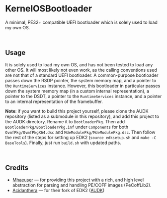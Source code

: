 # KernelOSBootloader

A minimal, PE32+ compatible UEFI bootloader which is solely used to load my own OS.

<br />

## Usage

It is solely used to load my own OS, and has not been tested to load any other OS. It will most likely not even work, as the calling conventions used are not that of a standard UEFI bootloader. A common-purpose bootloader passes down the RSDP pointer, the system memory map, and a pointer to the `RuntimeServices` instance. However, this bootloader in particular passes down the system memory map (in a custom internal representation), a pointer to the DSDT, a pointer to the `RuntimeServices` instance, and a pointer to an internal representation of the framebuffer.

__Note__: if you want to build this project yourself, please clone the AUDK repository (listed as a submodule in this repository), and add this project to the AUDK directory. Rename it to `BootloaderPkg`. Then add `BootloaderPkg/BootloaderPkg.inf` under `Components` for both `OvmfPkg/OvmfPkgX64.dsc` and `MdeModulePkg/MdeModulePkg.dsc`. Then follow the rest of the steps for setting up EDK2 (`source edksetup.sh` and `make -C BaseTools`). Finally, just run `build.sh` with updated paths.

<br />

## Credits

- [Mhaeuser](https://github.com/mhaeuser) — for providing this project with a rich, and high level abstraction for parsing and handling PE/COFF images (PeCoffLib2).
- [Acidanthera](https://github.com/acidanthera) — for their fork of EDK2 ([AUDK](https://github.com/acidanthera/audk))
